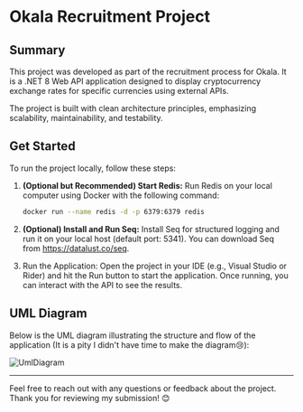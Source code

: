 # Okala Recruitment Project

## Summary
This project was developed as part of the recruitment process for Okala. It is a .NET 8 Web API application designed to display cryptocurrency exchange rates for specific currencies using external APIs.

The project is built with clean architecture principles, emphasizing scalability, maintainability, and testability.

## Get Started

To run the project locally, follow these steps:
1. **(Optional but Recommended) Start Redis:** Run Redis on your local computer using Docker with the following command:
   
   ```bash
   docker run --name redis -d -p 6379:6379 redis
   ```
2. **(Optional) Install and Run Seq:** Install Seq for structured logging and run it on your local host (default port: 5341). You can download Seq from https://datalust.co/seq.
3. Run the Application: Open the project in your IDE (e.g., Visual Studio or Rider) and hit the Run button to start the application. Once running, you can interact with the API to see the results.

## UML Diagram

Below is the UML diagram illustrating the structure and flow of the application (It is a pity I didn't have time to make the diagram😢):

![UmlDiagram](img/UmlDiagram.png)

---

Feel free to reach out with any questions or feedback about the project. Thank you for reviewing my submission! 😊
